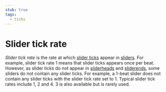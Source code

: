 ```yaml
---
stub: true
tags:
  - ticks
---
```


# Slider tick rate

*Slider tick rate* is the rate at which [slider ticks](/wiki/Beatmapping/Slider_tick) appear in [sliders](/wiki/Hit_object/Slider). For example, slider tick rate 1 means that slider ticks appears once per beat. However, as slider ticks do not appear in [sliderheads](/wiki/Hit_object/Sliderhead) and [sliderends](/wiki/Hit_object/Slidertail), some sliders do not contain any slider ticks. For example, a 1-beat slider does not contain any slider ticks with the slider tick rate set to 1. Typical slider tick rates include 1, 2 and 4. 3 is also available but is rarely used.

<!-- TODO: Add links and images-->
